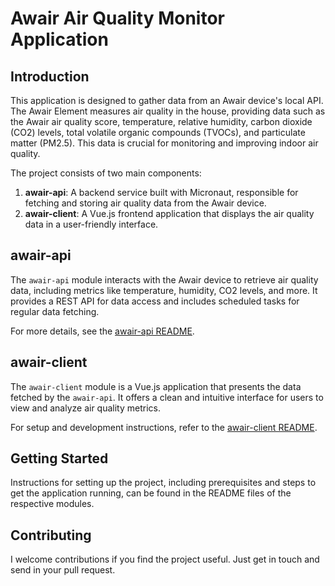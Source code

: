 # Awair Air Quality Monitor Application

## Introduction

This application is designed to gather data from an Awair device's local API. The Awair Element measures air quality in the house, providing data such as the Awair air quality score, temperature, relative humidity, carbon dioxide (CO2) levels, total volatile organic compounds (TVOCs), and particulate matter (PM2.5). This data is crucial for monitoring and improving indoor air quality.

The project consists of two main components:

1. **awair-api**: A backend service built with Micronaut, responsible for fetching and storing air quality data from the Awair device.
2. **awair-client**: A Vue.js frontend application that displays the air quality data in a user-friendly interface.

## awair-api

The `awair-api` module interacts with the Awair device to retrieve air quality data, including metrics like temperature, humidity, CO2 levels, and more. It provides a REST API for data access and includes scheduled tasks for regular data fetching.

For more details, see the [awair-api README](https://github.com/brunoflavio-com/awair/blob/main/awair-api/README.md).

## awair-client

The `awair-client` module is a Vue.js application that presents the data fetched by the `awair-api`. It offers a clean and intuitive interface for users to view and analyze air quality metrics.

For setup and development instructions, refer to the [awair-client README](https://github.com/brunoflavio-com/awair/blob/main/awair-client/README.md).

## Getting Started

Instructions for setting up the project, including prerequisites and steps to get the application running, can be found in the README files of the respective modules.

## Contributing

I welcome contributions if you find the project useful. Just get in touch and send in your pull request.
